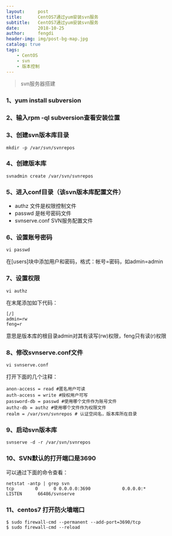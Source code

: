 ```yaml
---
layout:     post
title:      CentOS7通过yum安装svn服务
subtitle:   CentOS7通过yum安装svn服务
date:       2018-10-25
author:     fengdi
header-img: img/post-bg-map.jpg
catalog: true
tags:
    - CentOS
    - svn
    - 版本控制
---
```


>svn服务器搭建

### 1、yum install subversion

### 2、输入rpm -ql subversion查看安装位置

### 3、创建svn版本库目录
```
mkdir -p /var/svn/svnrepos
```

### 4、创建版本库
```
svnadmin create /var/svn/svnrepos
```

### 5、进入conf目录（该svn版本库配置文件）

- authz    文件是权限控制文件
- passwd    是帐号密码文件
- svnserve.conf    SVN服务配置文件

### 6、设置账号密码
```
vi passwd
```
在[users]块中添加用户和密码，格式：帐号=密码，如admin=admin

### 7、设置权限
```
vi authz
```
在末尾添加如下代码：
```
[/]
admin=rw
feng=r
```
意思是版本库的根目录admin对其有读写(rw)权限，feng只有读(r)权限

### 8、修改svnserve.conf文件
```
vi svnserve.conf
```
打开下面的几个注释：

```
anon-access = read #匿名用户可读
auth-access = write #授权用户可写
password-db = passwd #使用哪个文件作为账号文件
authz-db = authz #使用哪个文件作为权限文件
realm = /var/svn/svnrepos # 认证空间名，版本库所在目录
```

### 9、启动svn版本库
```
svnserve -d -r /var/svn/svnrepos
```

### 10、SVN默认的打开端口是3690
可以通过下面的命令查看：
```
netstat -antp | grep svn
tcp        0      0 0.0.0.0:3690            0.0.0.0:*               LISTEN      66486/svnserve 
```

### 11、centos7 打开防火墙端口
```
$ sudo firewall-cmd --permanent --add-port=3690/tcp
$ sudo firewall-cmd --reload
```
